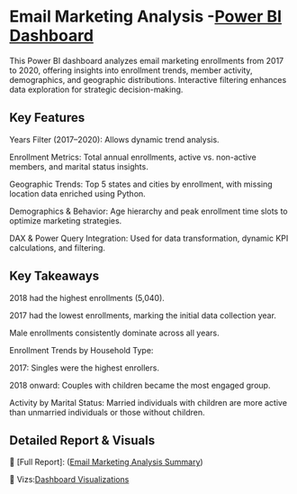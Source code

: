 # Email Marketing Analysis -[Power BI Dashboard](https://github.com/Nagalakshmi-Pulivarthi/Power-BI/blob/main/Email%20Marketing%20Analysis/Vizs/Email%20Marketing_Viz.pdf)

This Power BI dashboard analyzes email marketing enrollments from 2017 to 2020, offering insights into enrollment trends, member activity, demographics, and geographic distributions. Interactive filtering enhances data exploration for strategic decision-making.

## Key Features
Years Filter (2017–2020): Allows dynamic trend analysis.

Enrollment Metrics: Total annual enrollments, active vs. non-active members, and marital status insights.

Geographic Trends: Top 5 states and cities by enrollment, with missing location data enriched using Python.

Demographics & Behavior: Age hierarchy and peak enrollment time slots to optimize marketing strategies.

DAX & Power Query Integration: Used for data transformation, dynamic KPI calculations, and filtering.

## Key Takeaways
2018 had the highest enrollments (5,040).

2017 had the lowest enrollments, marking the initial data collection year.

Male enrollments consistently dominate across all years.

Enrollment Trends by Household Type:

2017: Singles were the highest enrollers.

2018 onward: Couples with children became the most engaged group.

Activity by Marital Status: Married individuals with children are more active than unmarried individuals or those without children.

## Detailed Report & Visuals
📂 [Full Report]: ([Email Marketing Analysis Summary](https://github.com/Nagalakshmi-Pulivarthi/Power-BI/blob/main/Email%20Marketing%20Analysis/Summary_Report/Report.md))

📂 Vizs:[Dashboard Visualizations](https://github.com/Nagalakshmi-Pulivarthi/Power-BI/blob/main/Email%20Marketing%20Analysis/Vizs/Email%20Marketing_Viz.pdf)


